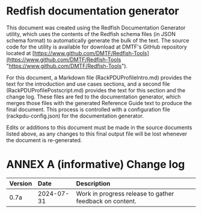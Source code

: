 

# Redfish documentation generator

This document was created using the Redfish Documentation Generator utility, which uses the contents of the Redfish schema files (in JSON schema format) to automatically generate the bulk of the text.  The source code for the utility is available for download at DMTF's GitHub repository located at [https://www.github.com/DMTF/Redfish-Tools](https://www.github.com/DMTF/Redfish-Tools "https://www.github.com/DMTF/Redfish-Tools").

For this document, a Markdown file (RackPDUProfileIntro.md) provides the text for the introduction and use cases sections, and a second file (RackPDUProfilePostscript.md) provides the text for this section and the change log.  These files are fed to the documentation generator, which merges those files with the generated Reference Guide text to produce the final document.  This process is controlled with a configuration file (rackpdu-config.json) for the documentation generator.

Edits or additions to this document must be made in the source documents listed above, as any changes to this final output file will be lost whenever the document is re-generated.

# ANNEX A (informative) Change log

| Version | Date       | Description         |
| :---    | :---       | :------------------ |
| 0.7a    | 2024-07-31 | Work in progress release to gather feedback on content. |
